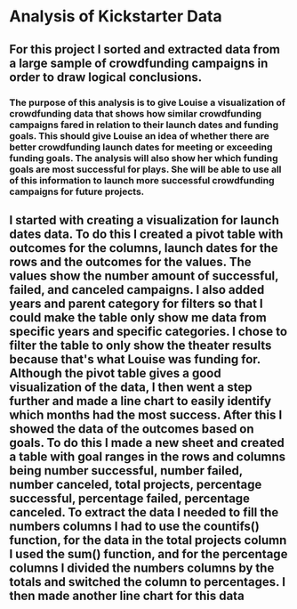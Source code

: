 # Analysis of Kickstarter Data
## For this project I sorted and extracted data from a large sample of crowdfunding campaigns in order to draw logical conclusions.
### The purpose of this analysis is to give Louise a visualization of crowdfunding data that shows how similar crowdfunding campaigns fared in relation to their launch dates and funding goals. This should give Louise an idea of whether there are better crowdfunding launch dates for meeting or exceeding funding goals. The analysis will also show her which funding goals are most successful for plays. She will be able to use all of this information to launch more successful crowdfunding campaigns for future projects. 
## I started with creating a visualization for launch dates data. To do this I created a pivot table with outcomes for the columns, launch dates for the rows and the outcomes for the values. The values show the number amount of successful, failed, and canceled campaigns. I also added years and parent category for filters so that I could make the table only show me data from specific years and specific categories. I chose to filter the table to only show the theater results because that's what Louise was funding for. Although the pivot table gives a good visualization of the data, I then went a step further and made a line chart to easily identify which months had the most success. After this I showed the data of the outcomes based on goals. To do this I made a new sheet and created a table with goal ranges in the rows and columns being number successful, number failed, number canceled, total projects, percentage successful, percentage failed, percentage canceled. To extract the data I needed to fill the numbers columns I had to use the countifs() function, for the data in the total projects column I used the sum() function, and for the percentage columns I divided the numbers columns by the totals and switched the column to percentages. I then made another line chart for this data
  
